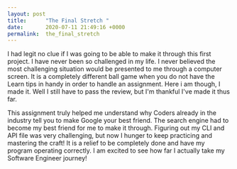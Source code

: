 ```yaml
---
layout: post
title:      "The Final Stretch "
date:       2020-07-11 21:49:16 +0000
permalink:  the_final_stretch
---
```



I had legit no clue if I was going to be able to make it through this first project. I have never been so challenged in my life. I never believed the most challenging situation would be presented to me through a computer screen. It is a completely different ball game when you do not have the Learn tips in handy in order to handle an assignment. Here i am though, I made it. Well I still have to pass the review, but I'm thankful I've made it thus far. 

This assignment truly helped me understand why Coders already in the industry tell you to make Google your best friend. The search engine had to become my best friend for me to make it through. Figuring out my CLI and API file was very challenging, but now I hunger to keep practicing and mastering the craft! It is a relief to be completely done and have my program operating correctly. I am excited to see how far I actually take my Software Engineer journey!
